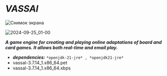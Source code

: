 # ***VASSAl***
  
![Снимок экрана](https://github.com/user-attachments/assets/f8b3b4b6-6bcd-487a-9d9c-6ca546ea3e22)

![2024-09-25_01-00](https://github.com/user-attachments/assets/6694c619-e95d-456b-a1a0-fcdc7fb100dd)

***A game engine for creating and playing online adaptations of board and card games. It allows both real-time and email play.***


- ***dependencies:*** `*openjdk-21-jre* , *openjdk21-jre*`
- vassal-3.7.14_1.x86_64.pet
- vassal-3.7.14_1.x86_64.xbps
